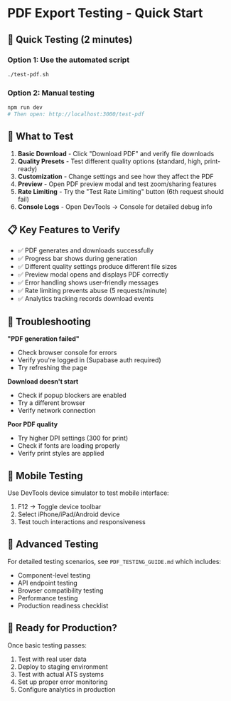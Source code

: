 # PDF Export Testing - Quick Start

## 🚀 Quick Testing (2 minutes)

### Option 1: Use the automated script
```bash
./test-pdf.sh
```

### Option 2: Manual testing
```bash
npm run dev
# Then open: http://localhost:3000/test-pdf
```

## 🎯 What to Test

1. **Basic Download** - Click "Download PDF" and verify file downloads
2. **Quality Presets** - Test different quality options (standard, high, print-ready)
3. **Customization** - Change settings and see how they affect the PDF
4. **Preview** - Open PDF preview modal and test zoom/sharing features
5. **Rate Limiting** - Try the "Test Rate Limiting" button (6th request should fail)
6. **Console Logs** - Open DevTools → Console for detailed debug info

## 📋 Key Features to Verify

- ✅ PDF generates and downloads successfully
- ✅ Progress bar shows during generation
- ✅ Different quality settings produce different file sizes
- ✅ Preview modal opens and displays PDF correctly
- ✅ Error handling shows user-friendly messages
- ✅ Rate limiting prevents abuse (5 requests/minute)
- ✅ Analytics tracking records download events

## 🐛 Troubleshooting

**"PDF generation failed"**
- Check browser console for errors
- Verify you're logged in (Supabase auth required)
- Try refreshing the page

**Download doesn't start**
- Check if popup blockers are enabled
- Try a different browser
- Verify network connection

**Poor PDF quality**
- Try higher DPI settings (300 for print)
- Check if fonts are loading properly
- Verify print styles are applied

## 📱 Mobile Testing

Use DevTools device simulator to test mobile interface:
1. F12 → Toggle device toolbar
2. Select iPhone/iPad/Android device
3. Test touch interactions and responsiveness

## 🔧 Advanced Testing

For detailed testing scenarios, see `PDF_TESTING_GUIDE.md` which includes:
- Component-level testing
- API endpoint testing
- Browser compatibility testing
- Performance testing
- Production readiness checklist

## 🎉 Ready for Production?

Once basic testing passes:
1. Test with real user data
2. Deploy to staging environment
3. Test with actual ATS systems
4. Set up proper error monitoring
5. Configure analytics in production 